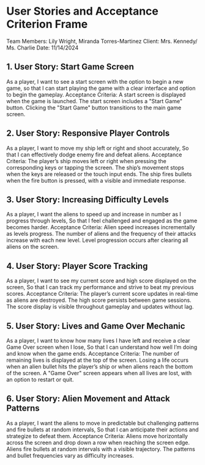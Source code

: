 # User Stories and Acceptance Criterion Frame

Team Members: Lily Wright, Miranda Torres-Martinez Client: Mrs. Kennedy/ Ms. Charlie Date: 11/14/2024

## 1. User Story: Start Game Screen

As a player,
I want to see a start screen with the option to begin a new game,
so that I can start playing the game with a clear interface and option to begin the gameplay.
Acceptance Criteria:
A start screen is displayed when the game is launched.
The start screen includes a "Start Game" button.
Clicking the "Start Game" button transitions to the main game screen.

## 2. User Story: Responsive Player Controls

As a player,
I want to move my ship left or right and shoot accurately,
So that I can effectively dodge enemy fire and defeat aliens.
Acceptance Criteria:
The player’s ship moves left or right when pressing the corresponding keys or tapping the screen.
The ship’s movement stops when the keys are released or the touch input ends.
The ship fires bullets when the fire button is pressed, with a visible and immediate response.

## 3. User Story: Increasing Difficulty Levels

As a player,
I want the aliens to speed up and increase in number as I progress through levels,
So that I feel challenged and engaged as the game becomes harder.
Acceptance Criteria:
Alien speed increases incrementally as levels progress.
The number of aliens and the frequency of their attacks increase with each new level.
Level progression occurs after clearing all aliens on the screen.

## 4. User Story: Player Score Tracking

As a player,
I want to see my current score and high score displayed on the screen,
So that I can track my performance and strive to beat my previous scores.
Acceptance Criteria:
The player’s current score updates in real-time as aliens are destroyed.
The high score persists between game sessions.
The score display is visible throughout gameplay and updates without lag.

## 5. User Story: Lives and Game Over Mechanic

As a player,
I want to know how many lives I have left and receive a clear Game Over screen when I lose,
So that I can understand how well I’m doing and know when the game ends.
Acceptance Criteria:
The number of remaining lives is displayed at the top of the screen.
Losing a life occurs when an alien bullet hits the player’s ship or when aliens reach the bottom of the screen.
A "Game Over" screen appears when all lives are lost, with an option to restart or quit.

## 6. User Story: Alien Movement and Attack Patterns

As a player,
I want the aliens to move in predictable but challenging patterns and fire bullets at random intervals,
So that I can anticipate their actions and strategize to defeat them.
Acceptance Criteria:
Aliens move horizontally across the screen and drop down a row when reaching the screen edge.
Aliens fire bullets at random intervals with a visible trajectory.
The patterns and bullet frequencies vary as difficulty increases.

